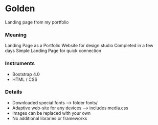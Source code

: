 # Golden
Landing page from my portfolio

### Meaning
Landing Page as a Portfolio Website for design studio
Completed in a few days
Simple Landing Page for quick connection

### Instruments
- Bootstrap 4.0
- HTML / CSS

### Details
- Downloaded special fonts --> folder fonts/
- Adaptive web-site for any devices --> includes media.css
- Images can be replaced with your own
- No additional libraries or frameworks
